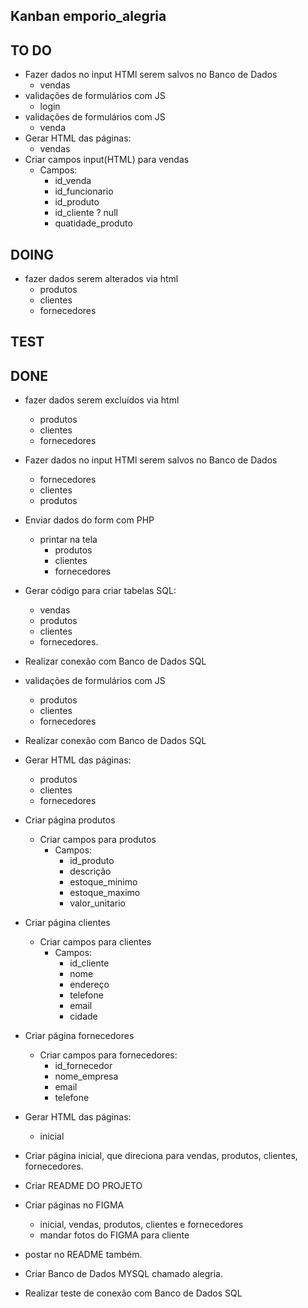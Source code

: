 ## Kanban emporio_alegria

## TO DO
- Fazer dados no input HTMl serem salvos no Banco de Dados
  - vendas
- validações de formulários com JS
  -   login
- validações de formulários com JS
  -   venda
- Gerar HTML das páginas:
  - vendas
- Criar campos input(HTML) para vendas
  - Campos:
    - id_venda
    - id_funcionario
    - id_produto
    - id_cliente ? null
    - quatidade_produto

## DOING
- fazer dados serem alterados via html
  - produtos
  - clientes
  - fornecedores

## TEST

## DONE
- fazer dados serem excluídos via html
  - produtos
  - clientes
  - fornecedores

- Fazer dados no input HTMl serem salvos no Banco de Dados
  - fornecedores
  - clientes
  - produtos
- Enviar dados do form com PHP
  - printar na tela
    - produtos
    - clientes
    - fornecedores

- Gerar código para criar tabelas SQL:
  - vendas
  - produtos
  - clientes
  - fornecedores.
- Realizar conexão com Banco de Dados SQL
- validações de formulários com JS
  -   produtos
  -   clientes
  -   fornecedores
- Realizar conexão com Banco de Dados SQL
- Gerar HTML das páginas:
  - produtos
  - clientes
  - fornecedores
- Criar página produtos
  - Criar campos para produtos
    - Campos:
      - id_produto
      - descrição
      - estoque_minimo
      - estoque_maximo
      - valor_unitario
- Criar página clientes 
  - Criar campos para clientes
    - Campos:
      - id_cliente
      -   nome
      -   endereço
      -   telefone
      -   email
      -   cidade
- Criar página fornecedores
  - Criar campos para fornecedores:
    - id_fornecedor
    - nome_empresa
    - email
    - telefone

- Gerar HTML das páginas:
  - inicial
- Criar página inicial, que direciona para vendas, produtos, clientes, fornecedores.
- Criar README DO PROJETO
- Criar páginas no FIGMA
  - inicial, vendas, produtos, clientes e fornecedores
  - mandar fotos do FIGMA para cliente
- postar no README também.
- Criar Banco de Dados MYSQL chamado alegria.
- Realizar teste de conexão com Banco de Dados SQL

